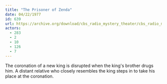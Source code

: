 ```yaml
---
title: "The Prisoner of Zenda"
date: 04/22/1977
id: 639
url: https://archive.org/download/cbs_radio_mystery_theater/cbs_radio_mystery_theater-0601-0650.zip/cbs_radio_mystery_theater-0601-0650%2Fcbsrmt_0639_the_prisoner_of_zenda.mp3
actors:
  - 283
  - 2
  - 10
  - 126
  - 7
---
```

The coronation of a new king is disrupted when the king's brother drugs him. A distant relative who closely resembles the king steps in to take his place at the coronation.